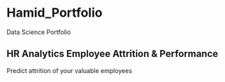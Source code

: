 # Hamid_Portfolio
Data Science Portfolio

## HR Analytics Employee Attrition & Performance

Predict attrition of your valuable employees

